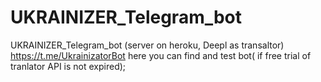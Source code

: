 # UKRAINIZER_Telegram_bot
UKRAINIZER_Telegram_bot (server on heroku, Deepl as transaltor)
https://t.me/UkrainizatorBot here you can find and test bot( if free trial of tranlator API is not expired);

